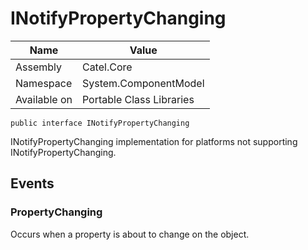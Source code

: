 

# INotifyPropertyChanging

Name|Value
---|---
Assembly|Catel.Core
Namespace|System.ComponentModel
Available on|Portable Class Libraries

```
public interface INotifyPropertyChanging
```

INotifyPropertyChanging implementation for platforms not supporting INotifyPropertyChanging.



## Events

### PropertyChanging

Occurs when a property is about to change on the object.



